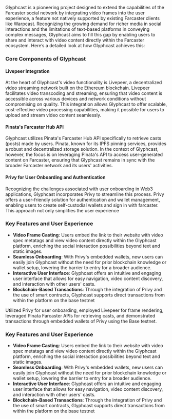 Glyphcast is a pioneering project designed to extend the capabilities of the Farcaster social network by integrating video frames into the user experience, a feature not natively supported by existing Farcaster clients like Warpcast. Recognizing the growing demand for richer media in social interactions and the limitations of text-based platforms in conveying complex messages, Glyphcast aims to fill this gap by enabling users to share and interact with video content directly within the Farcaster ecosystem. Here’s a detailed look at how Glyphcast achieves this:

### Core Components of Glyphcast

#### Livepeer Integration
At the heart of Glyphcast's video functionality is Livepeer, a decentralized video streaming network built on the Ethereum blockchain. Livepeer facilitates video transcoding and streaming, ensuring that video content is accessible across various devices and network conditions without compromising on quality. This integration allows Glyphcast to offer scalable, cost-effective video processing capabilities, making it possible for users to upload and stream video content seamlessly.

#### Pinata's Farcaster Hub API
Glyphcast utilizes Pinata's Farcaster Hub API specifically to retrieve casts (posts) made by users. Pinata, known for its IPFS pinning services, provides a robust and decentralized storage solution. In the context of Glyphcast, however, the focus is on leveraging Pinata's API to access user-generated content on Farcaster, ensuring that Glyphcast remains in sync with the broader Farcaster network and its users' activities.

#### Privy for User Onboarding and Authentication
Recognizing the challenges associated with user onboarding in Web3 applications, Glyphcast incorporates Privy to streamline this process. Privy offers a user-friendly solution for authentication and wallet management, enabling users to create self-custodial wallets and sign in with farcaster. This approach not only simplifies the user experience

### Key Features and User Experience

- **Video Frame Casting**: Users embed the link to their website with video spec metatags and view video content directly within the Glyphcast platform, enriching the social interaction possibilities beyond text and static images.
- **Seamless Onboarding**: With Privy's embedded wallets, new users can easily join Glyphcast without the need for prior blockchain knowledge or wallet setup, lowering the barrier to entry for a broader audience.
- **Interactive User Interface**: Glyphcast offers an intuitive and engaging user interface that allows for easy navigation, video content discovery, and interaction with other users' casts.
- **Blockchain-Based Transactions**: Through the integration of Privy and the use of smart contracts, Glyphcast supports direct transactions from within the platform on the base testnet

Utilized Privy for user onboarding, employed Livepeer for frame rendering, leveraged Pinata Farcaster APIs for retrieving casts, and demonstrated transactions through embedded wallets of Privy using the Base testnet.

### Key Features and User Experience

- **Video Frame Casting**: Users embed the link to their website with video spec metatags and view video content directly within the Glyphcast platform, enriching the social interaction possibilities beyond text and static images.
- **Seamless Onboarding**: With Privy's embedded wallets, new users can easily join Glyphcast without the need for prior blockchain knowledge or wallet setup, lowering the barrier to entry for a broader audience.
- **Interactive User Interface**: Glyphcast offers an intuitive and engaging user interface that allows for easy navigation, video content discovery, and interaction with other users' casts.
- **Blockchain-Based Transactions**: Through the integration of Privy and the use of smart contracts, Glyphcast supports direct transactions from within the platform on the base testnet

